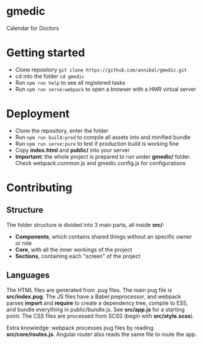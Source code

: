 # gmedic
Calendar for Doctors

# Getting started
* Clone repository ``git clone https://github.com/annibal/gmedic.git``
* cd into the folder ``cd gmedic``
* Run ``npm run help`` to see all registered tasks
* Run ``npm run serve:webpack`` to open a browser with a HMR virtual server

# Deployment
* Clone the repository, enter the folder
* Run ``npm run build:prod`` to compile all assets into and minified bundle
* Run ``npm run serve:pure`` to test if production build is working fine
* Copy **index.html** and **public/** into your server
* **Important:** the whole project is prepared to run under **gmedic/** folder. Check webpack.common.js and gmedic.config.js for configurations

# Contributing
## Structure
The folder structure is divided into 3 main parts, all inside **src/**:
* **Components**, which contains shared things without an specific owner or role
* **Core**, with all the inner workings of the project
* **Sections**, containing each "screen" of the project

## Languages
The HTML files are generated from .pug files. The main pug file is **src/index.pug**.
The JS files have a Babel preprocessor, and webpack parses **import** and **require** to create a dependency tree, compile to ES5, and bundle everything in public/bundle.js. See **src/app.js** for a starting point.
The CSS files are processed from SCSS (begin with **src/style.scss**).

Extra knowledge: webpack processes pug files by reading **src/core/routes.js**. Angular router also reads the same file to route the app.
